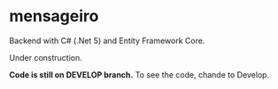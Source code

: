 # mensageiro

Backend with C# (.Net 5) and Entity Framework Core.

Under construction.

**Code is still on DEVELOP branch.** To see the code, chande to Develop.
